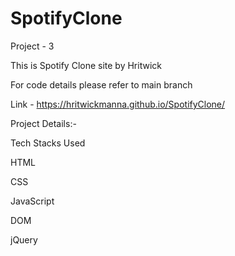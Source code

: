 # SpotifyClone
Project - 3

This is Spotify Clone site by Hritwick

For code details please refer to main branch

Link - https://hritwickmanna.github.io/SpotifyClone/

Project Details:-

Tech Stacks Used

HTML

CSS

JavaScript

DOM

jQuery
